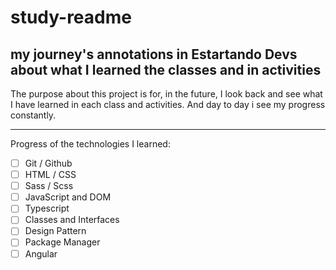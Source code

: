 # study-readme
my journey's annotations in Estartando Devs about what I learned the classes and in activities
---

The purpose about this project is for,  in the future, I look back and see what I have learned in each class and activities. And day to day i see my progress constantly.

---
Progress of the technologies I learned:
- [ ] Git / Github
- [ ] HTML / CSS
- [ ] Sass / Scss
- [ ] JavaScript and DOM
- [ ] Typescript
- [ ] Classes and Interfaces
- [ ] Design Pattern
- [ ] Package Manager
- [ ] Angular
